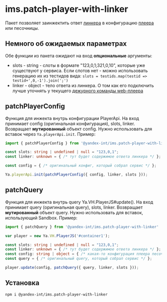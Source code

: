 # ims.patch-player-with-linker

Пакет позволяет заинжектить ответ [линкера](https://clubs.at.yandex-team.ru/vp/126)
в конфигурацию [плеера](https://github.yandex-team.ru/IMS/video-player-iframe-api) или песочницы.

## Немного об ожидаемых параметрах
Обе функции из пакета ожидают на вход **опциональные** аргументы:
- slots - string - слоты в формате "123,0,1;321,0,10", которые уже существуют у сервиса. Если слотов нет - можно использовать генерацию их из тестидов вида: `slots = testids.map(testid => testid+',0,-1').join(';')`
- linker - object - тело ответа из линкера. О том как его подключить лучше уточнять у текущего [дежурного команды web-плеера](https://abc.yandex-team.ru/services/video-player/duty/?role=1388)

## patchPlayerConfig
Функция для инжекта внутрь конфигурации PlayerApi.
На вход принимает config (оригинальная конфигурация), slots, linker.
Возвращает **мутированный** объект config.
Нужно использовать для вставок через `Ya.playerApi.init`. Пример:
```typescript
import { patchPlayerConfig } from '@yandex-int/ims.patch-player-with-linker'

const slots: string | undefined | null = "123,0,1";
const linker: unknown = { /* тут будет содержимое ответа линкера */ };

const config = { /* оригинальный конфиг, который собрал сервис */ };

Ya.playerApi.init(patchPlayerConfig({ config, linker, slots }));
```

## patchQuery
Функция для инжекта внутрь query Ya.VH.PlayerJS#update().
На вход принимает query (оригинальная query), slots, linker.
Возвращает **мутированный** объект query.
Нужно использовать для вставок, использующий Sandbox. Пример:
```typescript
import { patchQuery } from '@yandex-int/ims.patch-player-with-linker'

var player = new Ya.VH.PlayerJS('#container1');

const slots: string | undefined | null = "123,0,1";
const linker: unknown = { /* тут будет содержимое ответа линкера */ };
const config: string | object = { /* какая-то конфигурация плеера песочницы */ };
const query = { /* оригинальный query, который собрал сервис */ };

player.update(config, patchQuery({ query, linker, slots }));
```

## Установка
```
npm i @yandex-int/ims.patch-player-with-linker
```

